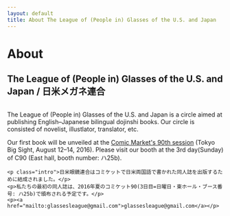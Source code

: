 ```yaml
---
layout: default
title: About The League of (People in) Glasses of the U.S. and Japan
---
```


<div class="post">
<h1 class="pageTitle">About</h1>
	<h2>The League of (People in) Glasses of the U.S. and Japan / 日米メガネ連合</h2>
	<img src="{{ '/assets/img/touring.jpg' | prepend: site.baseurl }}" alt=""> 
	<p class="intro">The League of (People in) Glasses of the U.S. and Japan is a circle aimed at publishing English–Japanese bilingual dojinshi books. Our circle is consisted of novelist, illustlator, translator, etc.</p>	<p>Our first book will be unveiled at the <a href="http://www.comiket.co.jp/index_e.html">Comic Market's 90th session</a> (Tokyo Big Sight, August 12–14, 2016). Please visit our booth at the 3rd day(Sunday) of C90 (East hall, booth number: ハ25b).</p>

	<p class="intro">日米眼鏡連合はコミケットで日米両国語で書かれた同人誌を出版するために結成されました。</p>
	<p>私たちの最初の同人誌は、2016年夏のコミケット90(3日目=日曜日・東ホール・ブース番号: ハ25b)で頒布される予定です。</p>
	<p><a href="mailto:glassesleague@gmail.com">glassesleague@gmail.com</a></p>
</div>

